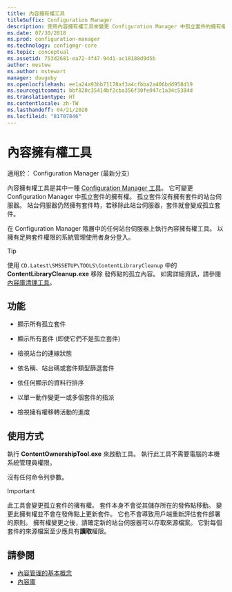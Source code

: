 ```yaml
---
title: 內容擁有權工具
titleSuffix: Configuration Manager
description: 使用內容擁有權工具來變更 Configuration Manager 中孤立套件的擁有權。
ms.date: 07/30/2018
ms.prod: configuration-manager
ms.technology: configmgr-core
ms.topic: conceptual
ms.assetid: 753d2681-ea72-4f47-94d1-ac10188d9d5b
author: mestew
ms.author: mstewart
manager: dougeby
ms.openlocfilehash: ee1a24a93bb71178af3a4cfbba2a406bdd958d19
ms.sourcegitcommit: bbf820c35414bf2cba356f30fe047c1a34c5384d
ms.translationtype: HT
ms.contentlocale: zh-TW
ms.lasthandoff: 04/21/2020
ms.locfileid: "81707846"
---
```

# <a name="content-ownership-tool"></a>內容擁有權工具

適用於：  Configuration Manager (最新分支)

內容擁有權工具是其中一種 [Configuration Manager 工具](tools.md)。 它可變更 Configuration Manager 中孤立套件的擁有權。 孤立套件沒有擁有套件的站台伺服器。 站台伺服器仍然擁有套件時，若移除此站台伺服器，套件就會變成孤立套件。

在 Configuration Manager 階層中的任何站台伺服器上執行內容擁有權工具。 以擁有足夠套件權限的系統管理使用者身分登入。  

> [!Tip]  
> 使用 `CD.Latest\SMSSETUP\TOOLS\ContentLibraryCleanup` 中的 **ContentLibraryCleanup.exe** 移除  發佈點的孤立內容。 如需詳細資訊，請參閱[內容庫清理工具](../plan-design/hierarchy/content-library-cleanup-tool.md)。  



## <a name="features"></a>功能

- 顯示所有孤立套件  

- 顯示所有套件 (即使它們不是孤立套件)  

- 檢視站台的連線狀態  

- 依名稱、站台碼或套件類型篩選套件  

- 依任何顯示的資料行排序  

- 以單一動作變更一或多個套件的指派  

- 檢視擁有權移轉活動的進度  



## <a name="usage"></a>使用方式

執行 **ContentOwnershipTool.exe** 來啟動工具。 執行此工具不需要電腦的本機系統管理員權限。

沒有任何命令列參數。

> [!Important]   
> 此工具會變更孤立套件的擁有權。 套件本身不會從其儲存所在的發佈點移動。 變更此擁有權並不會在發佈點上更新套件。 它也不會導致用戶端重新評估套件部署的原則。 擁有權變更之後，請確定新的站台伺服器可以存取來源檔案。 它對每個套件的來源檔案至少應具有**讀取**權限。 



## <a name="see-also"></a>請參閱

- [內容管理的基本概念](../plan-design/hierarchy/fundamental-concepts-for-content-management.md)
- [內容庫](../plan-design/hierarchy/the-content-library.md)
